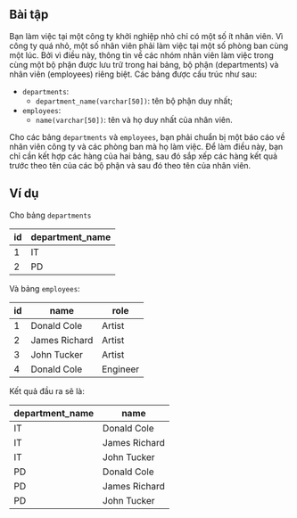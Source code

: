 ## Bài tập
Bạn làm việc tại một công ty khởi nghiệp nhỏ chỉ có một số ít nhân viên. Vì công ty quá nhỏ, một số nhân viên phải làm việc tại một số phòng ban cùng một lúc. Bởi vì điều này, thông tin về các nhóm nhân viên làm việc trong cùng một bộ phận được lưu trữ trong hai bảng, bộ phận (departments) và nhân viên (employees) riêng biệt. Các bảng được cấu trúc như sau:

- `departments`:
  - `department_name(varchar[50])`: tên bộ phận duy nhất;
- `employees`:
  - `name(varchar[50])`: tên và họ duy nhất của nhân viên.

Cho các bảng `departments` và `employees`, bạn phải chuẩn bị một báo cáo về nhân viên công ty và các phòng ban mà họ làm việc. Để làm điều này, bạn chỉ cần kết hợp các hàng của hai bảng, sau đó sắp xếp các hàng kết quả trước theo tên của các bộ phận và sau đó theo tên của nhân viên.

## Ví dụ
Cho bảng `departments`

id	| department_name
----|----------------
1	| IT
2	| PD

Và bảng `employees`:

id	| name	| role
----|-------|-----
1	| Donald Cole	| Artist
2	| James Richard	| Artist
3	| John Tucker	| Artist
4	| Donald Cole	| Engineer

Kết quả đầu ra sẽ là:

department_name	| name
----------------|-----
IT	| Donald Cole
IT	| James Richard
IT	| John Tucker
PD	| Donald Cole
PD	| James Richard
PD	| John Tucker
